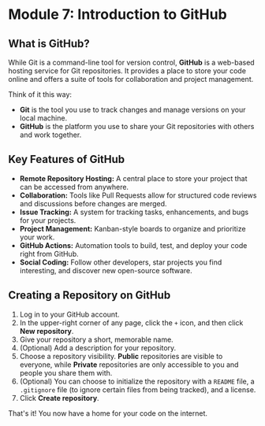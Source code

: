 # Module 7: Introduction to GitHub

## What is GitHub?

While Git is a command-line tool for version control, **GitHub** is a web-based hosting service for Git repositories. It provides a place to store your code online and offers a suite of tools for collaboration and project management.

Think of it this way:
- **Git** is the tool you use to track changes and manage versions on your local machine.
- **GitHub** is the platform you use to share your Git repositories with others and work together.

## Key Features of GitHub

- **Remote Repository Hosting:** A central place to store your project that can be accessed from anywhere.
- **Collaboration:** Tools like Pull Requests allow for structured code reviews and discussions before changes are merged.
- **Issue Tracking:** A system for tracking tasks, enhancements, and bugs for your projects.
- **Project Management:** Kanban-style boards to organize and prioritize your work.
- **GitHub Actions:** Automation tools to build, test, and deploy your code right from GitHub.
- **Social Coding:** Follow other developers, star projects you find interesting, and discover new open-source software.

## Creating a Repository on GitHub

1.  Log in to your GitHub account.
2.  In the upper-right corner of any page, click the `+` icon, and then click **New repository**.
3.  Give your repository a short, memorable name.
4.  (Optional) Add a description for your repository.
5.  Choose a repository visibility. **Public** repositories are visible to everyone, while **Private** repositories are only accessible to you and people you share them with.
6.  (Optional) You can choose to initialize the repository with a `README` file, a `.gitignore` file (to ignore certain files from being tracked), and a license.
7.  Click **Create repository**.

That's it! You now have a home for your code on the internet.
